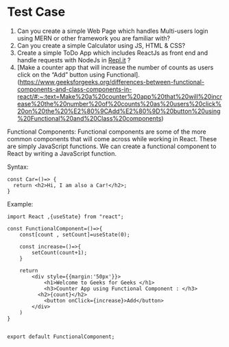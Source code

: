 # Test Case

1. Can you create a simple Web Page which handles Multi-users login using MERN or other framework you are familiar with?
2. Can you create a simple Calculator using JS, HTML & CSS? 
3. Create a simple ToDo App which includes ReactJs as front end and handle requests with NodeJs in [Repl.it](http://Repl.it) ?
4. [Make a counter app that will increase the number of counts as users click on the “Add” button using Functional].(https://www.geeksforgeeks.org/differences-between-functional-components-and-class-components-in-react/#:~:text=Make%20a%20counter%20app%20that%20will%20increase%20the%20number%20of%20counts%20as%20users%20click%20on%20the%20%E2%80%9CAdd%E2%80%9D%20button%20using%20Functional%20and%20Class%20components)

Functional Components: Functional components are some of the more common components that will come across while working in React. These are simply JavaScript functions. We can create a functional component to React by writing a JavaScript function.

Syntax:
```
const Car=()=> {
  return <h2>Hi, I am also a Car!</h2>;
}
```
Example:
```
import React ,{useState} from "react";
 
const FunctionalComponent=()=>{
    const[count , setCount]=useState(0);
 
    const increase=()=>{
        setCount(count+1);
    }
 
    return
        <div style={{margin:'50px'}}>
            <h1>Welcome to Geeks for Geeks </h1>
            <h3>Counter App using Functional Component : </h3>
          <h2>{count}</h2>
            <button onClick={increase}>Add</button>
        </div>
    )
} 
 
 
export default FunctionalComponent;
```
